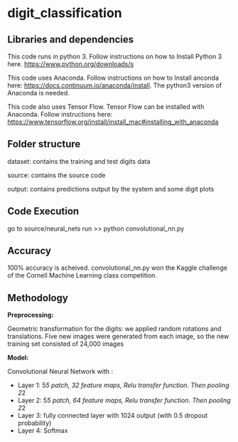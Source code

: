 # digit_classification

Libraries and dependencies
----------
This code runs in python 3. Follow instructions on how to Install Python 3 here. https://www.python.org/downloads/s

This code uses Anaconda. Follow instructions on how to Install anconda here: https://docs.continuum.io/anaconda/install. The python3 version of Anaconda is needed.

This code also uses Tensor Flow. Tensor Flow can be installed with Anaconda. Follow instructions here: https://www.tensorflow.org/install/install_mac#installing_with_anaconda

Folder structure 
----------
dataset: contains the training and test digits data

source: contains the source code

output: contains predictions output by the system and some digit plots

Code Execution
----------
go to source/neural_nets
run >> python convolutional_nn.py

Accuracy
----------
100% accuracy is acheived. convolutional_nn.py won the Kaggle challenge of the Cornell Machine Learning class competition.

Methodology
---------
**Preprocessing:**

Geometric transformation for the digits: we applied random rotations and translations. Five new images were generated from each image, so the new training set consisted of 24,000 images


**Model:** 

Convolutional Neural Network with :
* Layer 1: 5*5 patch, 32 feature maps, Relu transfer function. Then pooling 2*2
* Layer 2: 5*5 patch, 64 feature maps, Relu transfer function. Then pooling 2*2
* Layer 3: fully connected layer with 1024 output (with 0.5 dropout probability)
* Layer 4: Softmax
